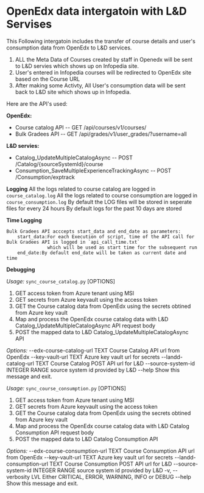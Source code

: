# OpenEdx data intergatoin with L&D Servises

This Following intergatoin includes the transfer of course details and user's consumption data from OpenEdx to L&D services.
1. ALL the Meta Data of Courses created by staff in Openedx will be sent to L&D servies which shows up on Infopedia site.
2. User's entered in Infopedia courses will be redirected to OpenEdx site based on the Course URL
3. After making some Activty, All User's consumption data will be sent back to L&D site which shows up in Infopedia.

Here are the API's used: 

**OpenEdx:**    

  - Course catalog API         -- GET /api/courses/v1/courses/
  - Bulk Gradees API           -- GET /api/grades/v1/user_grades/?username=all


  
**L&D servies:**

  - Catalog_UpdateMultipleCatalogAsync                -- POST /Catalog/{sourceSystemId}/course
  - Consumption_SaveMultipleExperienceTrackingAsync   -- POST /Consumption/exptrack

  
  

**Logging**
    All the logs related to course catalog are logged  in `course_catalog.log`
	All the logs related to course consumption are logged in `course_consumption.log`
	By default the LOG files will be stored in seperate files for every 24 hours
	By default logs for the past 10 days are stored

	
	
	
**Time Logging**
    
    Bulk Gradees API acccepts start_data and end_date as parameters:
        start_data:For each Execution of script, time of the API call for Bulk Gradees API is logged in `api_call_time.txt`
		           which will be used as start time for the subsequent run
        end_date:By default end_date will be taken as current date and time

		
		
		
**Debugging**


*Usage:* `sync_course_catalog.py` [OPTIONS]

  1. GET access token from Azure tenant using MSI 
  2. GET secrets from Azure keyvault using the access token 
  3. GET the Course catalog data from OpenEdx using the secrets obtined from Azure key vault 
  4. Map and process the OpenEdx course catalog data with L&D Catalog_UpdateMultipleCatalogAsync API request body 
  5. POST the mapped data to L&D Catalog_UpdateMultipleCatalogAsync API

*Options:*
  --edx-course-catalog-url TEXT   Course Catalog API url from OpenEdx
  --key-vault-url TEXT            Azure key vault url for secrets
  --landd-catalog-url TEXT        Course Catalog POST API url for L&D
  --source-system-id INTEGER RANGE
                                  source system id provided by L&D
  --help                          Show this message and exit.


  
  
*Usage:* `sync_course_consumption.py` [OPTIONS]

  1. GET access token from Azure tenant using MSI
  2. GET secrets from Azure keyvault using the access token 
  3. GET the Course catalog data from OpenEdx using the secrets obtined from Azure key vault 
  4. Map and process the OpenEdx course catalog data with L&D Catalog Consumption API request body
  5. POST the mapped data to L&D Catalog Consumption API

*Options:*
  --edx-course-consumption-url TEXT
                                  Course Consumption API url from OpenEdx
  --key-vault-url TEXT            Azure key vault url for secrets
  --landd-consumption-url TEXT    Course Consumption POST API url for L&D
  --source-system-id INTEGER RANGE
                                  source system id provided by L&D
  -v, --verbosity LVL             Either CRITICAL, ERROR, WARNING, INFO or
                                  DEBUG
  --help                          Show this message and exit.

	
 
